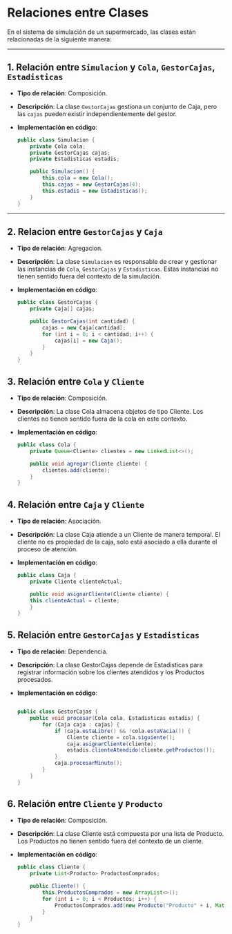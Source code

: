 # Relaciones entre Clases

En el sistema de simulación de un supermercado, las clases están relacionadas de la siguiente manera:

---

## 1. Relación entre `Simulacion` y `Cola`, `GestorCajas`, `Estadisticas`

- **Tipo de relación**: Composición.
- **Descripción**: La clase `GestorCajas` gestiona un conjunto de Caja, pero las `cajas` pueden existir independientemente del gestor.
- **Implementación en código**:

    ```java
    public class Simulacion {
        private Cola cola;
        private GestorCajas cajas;
        private Estadisticas estadis;

        public Simulacion() {
            this.cola = new Cola();
            this.cajas = new GestorCajas(4);
            this.estadis = new Estadisticas();
        }
    }

---

## 2. Relacion entre `GestorCajas` y `Caja`

- **Tipo de relación**: Agregacion.
- **Descripción**: La clase `Simulacion` es responsable de crear y gestionar las instancias de `Cola`, `GestorCajas` y `Estadisticas`. Estas instancias no tienen sentido fuera del contexto de la simulación.
- **Implementación en código**:

    ```java
    public class GestorCajas {
        private Caja[] cajas;

        public GestorCajas(int cantidad) {
            cajas = new Caja[cantidad];
            for (int i = 0; i < cantidad; i++) {
                cajas[i] = new Caja();
            }
        }
    }


## 3. Relación entre `Cola` y `Cliente`

- **Tipo de relación**: Composición.
- **Descripción**: La clase Cola almacena objetos de tipo Cliente. Los clientes no tienen sentido fuera de la cola en este contexto.
- **Implementación en código**:

    ```java
    public class Cola {
        private Queue<Cliente> clientes = new LinkedList<>();

        public void agregar(Cliente cliente) {
            clientes.add(cliente);
        }
    }


## 4. Relación entre `Caja` y `Cliente`

- **Tipo de relación**: Asociación.
- **Descripción**: La clase Caja atiende a un Cliente de manera temporal. El cliente no es propiedad de la caja, solo está asociado a ella durante el proceso de atención.
- **Implementación en código**:

    ```java
    public class Caja {
        private Cliente clienteActual;

        public void asignarCliente(Cliente cliente) {
        this.clienteActual = cliente;
        }
    }


## 5. Relación entre `GestorCajas` y `Estadisticas`

- **Tipo de relación**: Dependencia.
- **Descripción**: La clase GestorCajas depende de Estadisticas para registrar información sobre los clientes atendidos y los Productos procesados.
- **Implementación en código**:

    ```java

    public class GestorCajas {
        public void procesar(Cola cola, Estadisticas estadis) {
            for (Caja caja : cajas) {
                if (caja.estaLibre() && !cola.estaVacia()) {
                    Cliente cliente = cola.siguiente();
                    caja.asignarCliente(cliente);
                    estadis.clienteAtendido(cliente.getProductos());
                }
                caja.procesarMinuto();
            }
        }
    }


## 6. Relación entre `Cliente` y `Producto`

- **Tipo de relación**: Composición.
- **Descripción**: La clase Cliente está compuesta por una lista de Producto. Los Productos no tienen sentido fuera del contexto de un cliente.
- **Implementación en código**:

    ```java
    public class Cliente {
        private List<Producto> ProductosComprados;

        public Cliente() {
            this.ProductosComprados = new ArrayList<>();
            for (int i = 0; i < Productos; i++) {
                ProductosComprados.add(new Producto("Producto" + i, Math.random() * 10));
            }
        }
    }